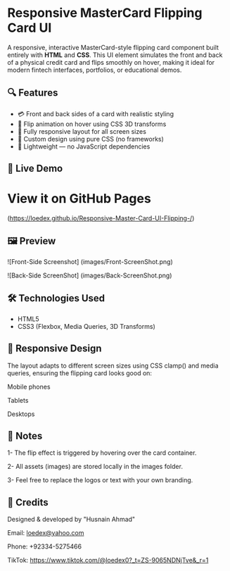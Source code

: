 # Responsive MasterCard Flipping Card UI

A responsive, interactive MasterCard-style flipping card component built entirely with **HTML** and **CSS**. This UI element simulates the front and back of a physical credit card and flips smoothly on hover, making it ideal for modern fintech interfaces, portfolios, or educational demos.

## 🔍 Features

- 💳 Front and back sides of a card with realistic styling
- 🔁 Flip animation on hover using CSS 3D transforms
- 📱 Fully responsive layout for all screen sizes
- 🎨 Custom design using pure CSS (no frameworks)
- 📁 Lightweight — no JavaScript dependencies

## 🚀 Live Demo

# View it on GitHub Pages 
(https://loedex.github.io/Responsive-Master-Card-UI-Flipping-/)


## 🖼️ Preview

![Front-Side Screenshot] (images/Front-ScreenShot.png) 

![Back-Side ScreenShot]  (images/Back-ScreenShot.png)



## 🛠️ Technologies Used

- HTML5
- CSS3 (Flexbox, Media Queries, 3D Transforms)

## 📱 Responsive Design

The layout adapts to different screen sizes using CSS clamp() and media queries, ensuring the flipping card looks good on:

Mobile phones

Tablets

Desktops

## 📌 Notes

1- The flip effect is triggered by hovering over the card container.

2- All assets (images) are stored locally in the images folder.

3- Feel free to replace the logos or text with your own branding.

## 💬 Credits
Designed & developed by "Husnain Ahmad"

Email: loedex@yahoo.com

Phone: +92334-5275466

TikTok: https://www.tiktok.com/@loedex0?_t=ZS-9065NDNjTve&_r=1

